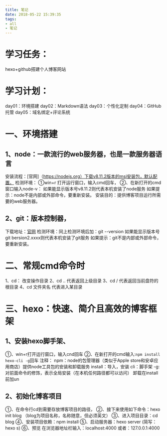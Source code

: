 ```yaml
---
title: 笔记
date: 2018-05-22 15:39:35
tags:
- all
- 笔记
---
```

# 学习任务：
hexo+github搭建个人博客网站
# 学习计划：
day01：环境搭建
day02：Markdown语法
day03：个性化定制
day04：GitHub托管
day05：域名绑定+评论系统



# 一、环境搭建
## 1、node：一款流行的web服务器，也是一款服务器语言
安装流程：[官网]（https://nodejs.org）下载v8.11.2版本的msi安装包，默认配置。
检测环境：
①win+r 打开运行窗口，输入cmd回车，
②、在新打开的cmd窗口输入node-v：
如果能显示版本号v8.11.2则代表本机安装了node服务
如果提示：node不是内部或外部命令，要重新安装。
安装目的：提供博客项目运行所需要的web服务器。
## 2、git：版本控制器，
下载地址：[官网](http://git-scm.com/download)
检测环境：同上检测环境后加：git --version
如果能显示版本号git bersion2.xxxx则代表本机安装了git服务
如果提示：git不是内部或外部命令，要重新安装。

# 二、常规cmd命令时
1、cd：  改变操作目录
2、cd .. 代表返回上级目录
3、cd /  代表返回当前盘符的根目录
4、cd 文件夹名 代表进入某目录

# 三、hexo：快速、简介且高效的博客框架
## 1、安装hexo脚手架、
①、win+r打开运行窗口，输入cnd回车
②、在新打开的cmd输入:``` npm install hexo-cli -g ```回车
注释： npm：node的包管理器（类似于Apple store和安卓应用商店）提供node工具包的安装和卸载服务
install：导入，安装
cli：脚手架
   -g:对前面命令的修饰，表示全局安装（在本机任何路径都可以访问）
卸载在install前加un
## 2、初始化博客项目
①、在命令行cd到需要存放博客项目的路径，
②、接下来使用如下命令：hexo init blog （blog为项目名称，名称随意，但必须英文）
③、进入项目目录：cd blog
④、安装项目依赖：npm install
⑤、启动服务器：hexo server  (简写：hexo s)
⑥、预览 在浏览器地址栏输入：localhost:4000 或者：127.0.0.1:4000